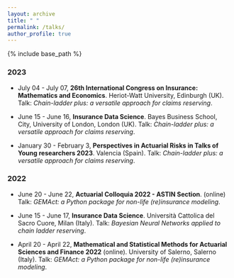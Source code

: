 ```yaml
---
layout: archive
title: " "
permalink: /talks/
author_profile: true
---
```


{% include base_path %}

### 2023

* July 04 - July 07, **26th International Congress on Insurance: Mathematics and Economics**. Heriot-Watt University, Edinburgh (UK). Talk: *Chain-ladder plus: a versatile approach for claims reserving*.

* June 15 - June 16, **Insurance Data Science**. Bayes Business School, City, University of London, London (UK). Talk: *Chain-ladder plus: a versatile approach for claims reserving*.

* January 30 - February 3, **Perspectives in Actuarial Risks in Talks of Young researchers 2023**. Valencia (Spain). Talk: *Chain-ladder plus: a versatile approach for claims reserving*.

### 2022

* June 20 - June 22, **Actuarial Colloquia 2022 - ASTIN Section**. (online) Talk: *GEMAct: a Python package for non-life (re)insurance modeling*.

* June 15 - June 17, **Insurance Data Science**. Università Cattolica del Sacro Cuore, Milan (Italy). Talk: *Bayesian Neural Networks applied to chain ladder reserving*.

* April 20 - April 22, **Mathematical and Statistical Methods for Actuarial Sciences and Finance 2022** (online). University of Salerno, Salerno (Italy). Talk: *GEMAct: a Python package for non-life (re)insurance modeling*.




